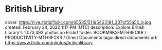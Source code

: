 # British Library

cover: https://live.staticflickr.com/65535/51195435181_337bf55a50_b.jpg
created: February 24, 2022 1:17 PM (UTC)
description: Explore British Library's 1,073,492 photos on Flickr!
folder: BOOKMRKS-MTHRFCKR / PRODUCTIVITY-MTHRFCKR / Direct Documents
tags: direct documents
url: https://www.flickr.com/photos/britishlibrary